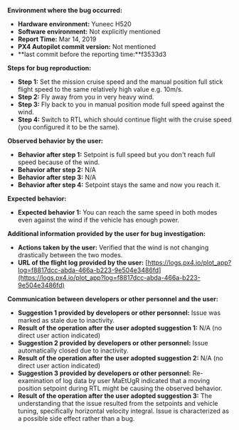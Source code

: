 **Environment where the bug occurred:**

- **Hardware environment:** Yuneec H520
- **Software environment:** Not explicitly mentioned
- **Report Time:** Mar 14, 2019
- **PX4 Autopilot commit version:** Not mentioned
- **last commit before the reporting time:**f3533d3

**Steps for bug reproduction:**

- **Step 1:** Set the mission cruise speed and the manual position full stick flight speed to the same relatively high value e.g. 10m/s.
- **Step 2:** Fly away from you in very heavy wind.
- **Step 3:** Fly back to you in manual position mode full speed against the wind.
- **Step 4:** Switch to RTL which should continue flight with the cruise speed (you configured it to be the same).

**Observed behavior by the user:**

- **Behavior after step 1:** Setpoint is full speed but you don't reach full speed because of the wind.
- **Behavior after step 2:** N/A
- **Behavior after step 3:** N/A
- **Behavior after step 4:** Setpoint stays the same and now you reach it.

**Expected behavior:**

- **Expected behavior 1:** You can reach the same speed in both modes even against the wind if the vehicle has enough power.

**Additional information provided by the user for bug investigation:**

- **Actions taken by the user:** Verified that the wind is not changing drastically between the two modes.
- **URL of the flight log provided by the user:** [https://logs.px4.io/plot_app?log=f8817dcc-abda-466a-b223-9e504e3486fd](https://logs.px4.io/plot_app?log=f8817dcc-abda-466a-b223-9e504e3486fd)

**Communication between developers or other personnel and the user:**

- **Suggestion 1 provided by developers or other personnel:** Issue was marked as stale due to inactivity.
- **Result of the operation after the user adopted suggestion 1:** N/A (no direct user action indicated)
- **Suggestion 2 provided by developers or other personnel:** Issue automatically closed due to inactivity.
- **Result of the operation after the user adopted suggestion 2:** N/A (no direct user action indicated)
- **Suggestion 3 provided by developers or other personnel:** Re-examination of log data by user MaEtUgR indicated that a moving position setpoint during RTL might be causing the observed behavior.
- **Result of the operation after the user adopted suggestion 3:** The understanding that the issue resulted from the setpoints and vehicle tuning, specifically horizontal velocity integral. Issue is characterized as a possible side effect rather than a bug.
